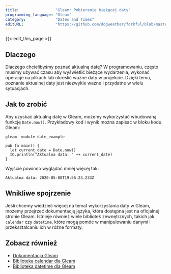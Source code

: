 ```yaml
---
title:                "Gleam: Pobieranie bieżącej daty"
programming_language: "Gleam"
category:             "Dates and Times"
editURL:              "https://github.com/dogweather/forkful/blob/master/content/pl/gleam/getting-the-current-date.md"
---
```


{{< edit_this_page >}}

## Dlaczego

Dlaczego chcielibyśmy poznać aktualną datę? W programowaniu, często musimy używać czasu aby wyświetlić bieżące wydarzenia, wykonać operacje na plikach lub określić ważne daty w projekcie. Dzięki temu, poznanie aktualnej daty jest niezwykle ważne i przydatne w wielu sytuacjach.

## Jak to zrobić

Aby uzyskać aktualną datę w Gleam, możemy wykorzystać wbudowaną funkcję `Date.now()`. Przykładowy kod i wynik można zapisać w bloku kodu Gleam:

```
gleam -module date_example

pub fn main() {
  let current_date = Date.now()
  IO.println("Aktualna data: " ++ current_date)
}
```

Wyjście powinno wyglądać mniej więcej tak:

```
Aktualna data: 2020-05-08T19:56:23.233Z
```

## Wnikliwe spojrzenie

Jeśli chcemy wiedzieć więcej na temat wykorzystania daty w Gleam, możemy przejrzeć dokumentację języka, która dostępna jest na oficjalnej stronie Gleam. Istnieje również wiele bibliotek zewnętrznych, takich jak `calendar` czy `datetime`, które mogą pomóc w manipulowaniu danymi i przekształcaniu ich w różne formaty. 

## Zobacz również

- [Dokumentacja Gleam](https://gleam.run/)
- [Biblioteka calendar dla Gleam](https://github.com/gleam-lang/calendar)
- [Biblioteka datetime dla Gleam](https://github.com/philippneugebauer/gleam-datetime)